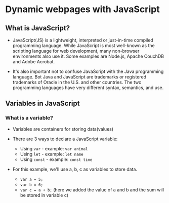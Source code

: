 # Dynamic webpages with JavaScript

## What is JavaScript?

* JavaScript(JS) is a lightweight, interpreted or just-in-time compiled programming language. While JavaScript is most well-known as the scripting language for web development,     many non-browser environments also use it. Some examples are Node.js, Apache CouchDB and Adobe Acrobat.

* It's also important not to confuse JavaScript with the Java programming language. Bot Java and JavaScript are trademarks or registered trademarks of Oracle in the U.S. and other 
  countries. The two programming languages have very different syntax, semantics, and use.
  
## Variables in JavaScript

### What is a variable?

* Variables are containers for storing data(values)

* There are 3 ways to declare a JavaScript variable:
  * Using ```var``` - example: ```var animal```
  * Using ```let``` - example: ```let name```
  * Using ```const``` - example: ```const time```

* For this example, we'll use a, b, c as variables to store data.
  * ```var a = 5;```
  * ```var b = 6;```
  * ```var c = a + b;``` (here we added the value of a and b and the sum will be stored in variable c)

